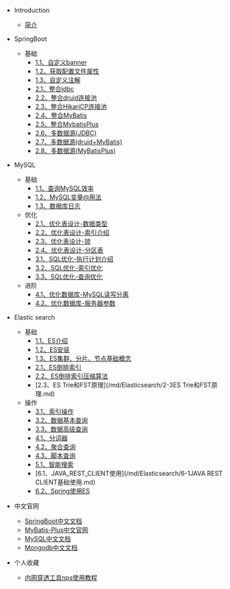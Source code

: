 * Introduction
    * [简介](README.md)

* SpringBoot
  * 基础
    * [1.1、自定义banner](/md/SpringBoot/1-1自定义banner.md)
    * [1.2、获取配置文件属性](/md/SpringBoot/1-2获取配置文件属性.md)
    * [1.3、自定义注解](/md/SpringBoot/1-3自定义注解.md)
    * [2.1、整合jdbc](/md/SpringBoot/2-1整合jdbc.md)
    * [2.2、整合druid连接池](/md/SpringBoot/2-2整合druid.md)
    * [2.3、整合HikariCP连接池](/md/SpringBoot/2-3整合HikariCP连接池.md)
    * [2.4、整合MyBatis](/md/SpringBoot/2-4整合MyBatis.md)
    * [2.5、整合MybatisPlus](/md/SpringBoot/2-5整合MyBatisPlus.md)
    * [2.6、多数据源(JDBC)](/md/SpringBoot/2-6多数据源(JDBC).md)
    * [2.7、多数据源(druid+MyBatis)](/md/SpringBoot/2-7多数据源(druid+MyBatis).md)
    * [2.8、多数据源(MyBatisPlus)](/md/SpringBoot/2-8多数据源(MyBatisPlus).md)
* MySQL
  * 基础
    * [1.1、查询MySQL效率](/md/MySQL/1-1查询MySQL效率.md)
    * [1.2、MySQL变量@用法](/md/MySQL/1-2MySQL变量@用法.md)
    * [1.3、数据库日志](/md/MySQL/1-3数据库日志.md)
  * 优化
    * [2.1、优化表设计-数据类型](/md/MySQL/2-1优化表设计-数据类型.md)
    * [2.2、优化表设计-索引介绍](/md/MySQL/2-2优化表设计-索引介绍.md)
    * [2.3、优化表设计-锁](/md/MySQL/2-3优化表设计-锁.md)
    * [2.4、优化表设计-分区表](/md/MySQL/2-4优化表设计-分区表.md)
    * [3.1、SQL优化-执行计划介绍](/md/MySQL/3-1SQL优化-执行计划介绍.md)
    * [3.2、SQL优化-索引优化](/md/MySQL/3-2SQL优化-索引优化.md)
    * [3.3、SQL优化-查询优化](/md/MySQL/3-3SQL优化-查询优化.md)
  * 进阶
    * [4.1、优化数据库-MySQL读写分离](/md/MySQL/4-1优化数据库-MySQL读写分离.md)
    * [4.2、优化数据库-服务器参数](/md/MySQL/4-2优化数据库-服务器参数.md)
* Elastic search
  * 基础
    * [1.1、ES介绍](/md/Elasticsearch/1-1ES介绍.md)
    * [1.2、ES安装](/md/Elasticsearch/1-2ES安装.md)
    * [1.3、ES集群、分片、节点基础概念](/md/Elasticsearch/1-3ES集群、分片、节点基础概念.md)
    * [2.1、ES倒排索引](/md/Elasticsearch/2-1ES倒排索引.md)
    * [2.2、ES倒排索引压缩算法](/md/Elasticsearch/2-2ES倒排索引压缩算法.md)
    * [2.3、ES Trie和FST原理](/md/Elasticsearch/2-3ES Trie和FST原理.md)
  * 操作
    * [3.1、索引操作](/md/Elasticsearch/3-1索引操作.md)
    * [3.2、数据基本查询](/md/Elasticsearch/3-2数据简单查询.md)
    * [3.3、数据高级查询](/md/Elasticsearch/3-3数据复杂查询.md)
    * [4.1、分词器](/md/Elasticsearch/4-1分词器.md)
    * [4.2、聚合查询](/md/Elasticsearch/4-2聚合查询.md)
    * [4.3、脚本查询](/md/Elasticsearch/4-3脚本查询.md)
    * [5.1、智能搜索](/md/Elasticsearch/5-1智能搜索推荐.md)
    * [6.1、JAVA_REST_CLIENT使用](/md/Elasticsearch/6-1JAVA REST CLIENT基础使用.md)
    * [6.2、Spring使用ES](/md/Elasticsearch/6-2Spring中使用ES.md)
* 中文官网
    * [SpringBoot中文文档](http://felord.cn/_doc/_springboot/2.1.5.RELEASE/_book/)
    * [MyBatis-Plus中文官网](https://baomidou.com/)
    * [MySQL中文文档](https://www.mysqlzh.com/)
    * [Mongodb中文文档](https://docs.mongoing.com/)

* 个人收藏
  * [内网穿透工具nps使用教程](/md/myFavorite/内网穿透工具nps使用教程.md)
